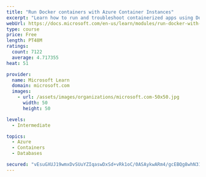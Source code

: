 ```yaml
---
title: "Run Docker containers with Azure Container Instances"
excerpt: "Learn how to run and troubleshoot containerized apps using Docker containers with Azure Container Instances."
webUrl: https://docs.microsoft.com/en-us/learn/modules/run-docker-with-azure-container-instances/
type: course
price: Free
length: PT48M
ratings:
  count: 7122
  average: 4.717355
heat: 51

provider:
  name: Microsoft Learn
  domain: microsoft.com
  images:
    - url: /assets/images/organizations/microsoft.com-50x50.jpg
      width: 50
      height: 50

levels:
  - Intermediate

topics:
  - Azure
  - Containers
  - Databases

secured: "vEsuGXUJ19wmxDvSUuYZIqaswDxSd+vRk1oC/0ASAykwARm4/gcEBQg8whN31fl5AhL0f1nMDq07Ge/Vrr27Tt9C/bmKMWm3q4iY/ea8vy49tzAm+yBUZh3qo23dSetxErNHNcWd4P2Jgm/UVfdpojapboiN9WbWNMwC5lwqEXl7NXc5RqHKb6KJNjx+WyzoBcRxqXA1IucZn3/nB2azWplfim8vP713T81jj+p9+5KX1d+/U3V4WnofQ2RTQNVBoS+4qA8nB1NFuq0Gjd6h/C3ZoufLAD1t1nPuqy8PNt2sxNQvZCHyN8ZU22GKHoSMqnJS/3riPkEYfbPGB2YI3CQObJPCO0eRdScHlwqQjb+YhOSkLSGARA9w3mYUE/3ynVh3v1RhpgzFVk9Ixo4ASAUeMII5R9YfPkkTxYAzvks=;6AUqjo+CvGJQY5oDCn3lFg=="
---
```


